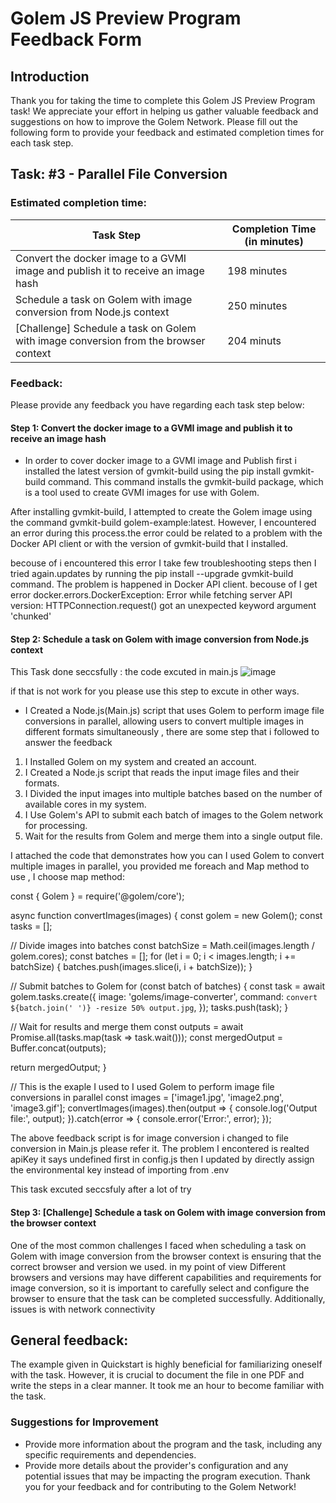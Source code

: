 # Golem JS Preview Program Feedback Form

## Introduction

Thank you for taking the time to complete this Golem JS Preview Program task!
We appreciate your effort in helping us gather valuable feedback and suggestions on how to improve the Golem Network.
Please fill out the following form to provide your feedback and estimated completion times for each task step.

## Task: #3 - Parallel File Conversion

### Estimated completion time:

| Task Step                                                                           | Completion Time (in minutes) |
| ----------------------------------------------------------------------------------- | ---------------------------- |
| Convert the docker image to a GVMI image and publish it to receive an image hash    | 198 minutes                  |
| Schedule a task on Golem with image conversion from Node.js context                 | 250 minutes                  |
| [Challenge] Schedule a task on Golem with image conversion from the browser context | 204 minuts                   |

### Feedback:

Please provide any feedback you have regarding each task step below:

#### Step 1: Convert the docker image to a GVMI image and publish it to receive an image hash

- In order to cover docker image to a GVMI image and Publish first i installed the latest version of gvmkit-build using the pip install gvmkit-build command. This command installs the gvmkit-build package, which is a tool used to create GVMI images for use with Golem.

After installing gvmkit-build, I attempted to create the Golem image using the command gvmkit-build golem-example:latest. However, I encountered an error during this process.the error could be related to a problem with the Docker API client or with the version of gvmkit-build that I installed.

becouse of i encountered this error I take few troubleshooting steps then I tried again.updates by running the pip install --upgrade gvmkit-build command.
The problem is happened in Docker API client. becouse of I get error docker.errors.DockerException: Error while fetching server API version: HTTPConnection.request() got an unexpected keyword argument 'chunked'

#### Step 2: Schedule a task on Golem with image conversion from Node.js context

This Task done seccsfully : the code excuted in main.js
![image](https://github.com/tewodrosGirmaA/golem-js-preview-program/assets/118253010/41308db8-7887-4591-8c01-4e0cf3af64ca)


if that is not work for you please use this step to excute in other ways.

- I Created a Node.js(Main.js) script that uses Golem to perform image file conversions in parallel, allowing users to convert multiple images in different formats simultaneously , there are some step that i followed to answer the feedback

1. I Installed Golem on my system and created an account.
2. I Created a Node.js script that reads the input image files and their formats.
3. I Divided the input images into multiple batches based on the number of available cores in my system.
4. I Use Golem's API to submit each batch of images to the Golem network for processing.
5. Wait for the results from Golem and merge them into a single output file.

I attached the code that demonstrates how you can I used Golem to convert multiple images in parallel, you provided me foreach and Map method to use , I choose map method:

const { Golem } = require('@golem/core');

async function convertImages(images) {
const golem = new Golem();
const tasks = [];

// Divide images into batches
const batchSize = Math.ceil(images.length / golem.cores);
const batches = [];
for (let i = 0; i < images.length; i += batchSize) {
batches.push(images.slice(i, i + batchSize));
}

// Submit batches to Golem
for (const batch of batches) {
const task = await golem.tasks.create({
image: 'golems/image-converter',
command: `convert ${batch.join(' ')} -resize 50% output.jpg`,
});
tasks.push(task);
}

// Wait for results and merge them
const outputs = await Promise.all(tasks.map(task => task.wait()));
const mergedOutput = Buffer.concat(outputs);

return mergedOutput;
}

// This is the exaple I used to I used Golem to perform image file conversions in parallel
const images = ['image1.jpg', 'image2.png', 'image3.gif'];
convertImages(images).then(output => {
console.log('Output file:', output);
}).catch(error => {
console.error('Error:', error);
});

<!-- Note  -->

The above feedback script is for image conversion i changed to file conversion in Main.js please refer it.
The problem I encontered is realted apiKey it says undefined first in config.js then I updated by directly assign the environmental key instead of importing from .env

This task excuted seccsfuly after a lot of try

#### Step 3: [Challenge] Schedule a task on Golem with image conversion from the browser context

One of the most common challenges I faced when scheduling a task on Golem with image conversion from the browser context is ensuring that the correct browser and version we used. in my point of view Different browsers and versions may have different capabilities and requirements for image conversion, so it is important to carefully select and configure the browser to ensure that the task can be completed successfully. Additionally, issues is with network connectivity

## General feedback:

The example given in Quickstart is highly beneficial for familiarizing oneself with the task. However, it is crucial to document the file in one PDF and write the steps in a clear manner. It took me an hour to become familiar with the task.

### Suggestions for Improvement

- Provide more information about the program and the task, including any specific requirements and dependencies.
- Provide more details about the provider's configuration and any potential issues that may be impacting the program execution.
  Thank you for your feedback and for contributing to the Golem Network!
